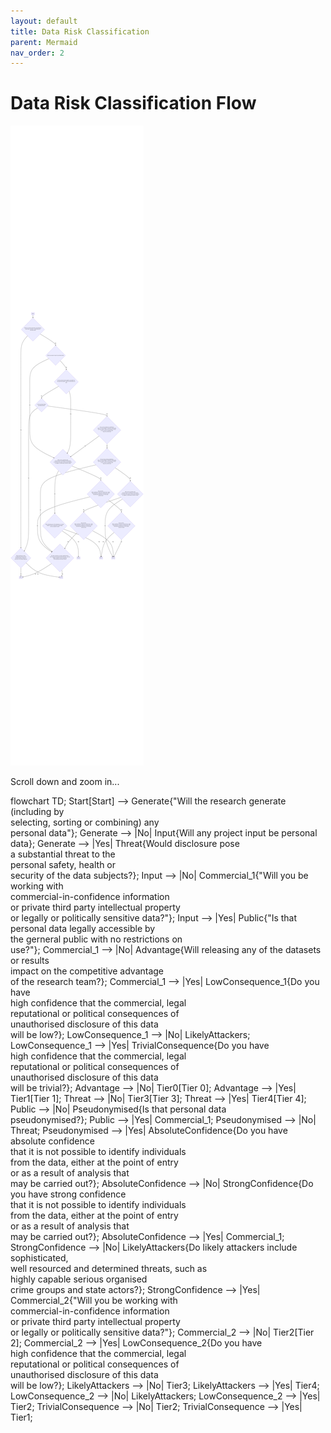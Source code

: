 ```yaml
---
layout: default
title: Data Risk Classification
parent: Mermaid
nav_order: 2
---
```


<head>
  <script src="https://cdn.jsdelivr.net/npm/mermaid/dist/mermaid.min.js">
  <script>mermaid.initialize({startOnLoad:true});</script>
</head>

# Data Risk Classification Flow

![image of data risk flowchart](../../images/mermaid/data_risk_flow.png)

Scroll down and zoom in...

<div class="mermaid">
flowchart TD;
	Start[Start] --> Generate{"Will the research generate (including by <br/> selecting, sorting or combining) any <br/> personal data"};
	Generate --> |No| Input{Will any project input be personal data};
	Generate --> |Yes| Threat{Would disclosure pose <br/> a substantial threat to the <br/> personal safety, health or <br/> security of the data subjects?};
	Input --> |No| Commercial_1{"Will you be working with <br/> commercial-in-confidence information <br/> or private third party intellectual property <br/> or legally or politically sensitive data?"};
	Input --> |Yes| Public{"Is that personal data legally accessible by <br/> the gerneral public with no restrictions on <br/> use?"};
	Commercial_1 --> |No| Advantage{Will releasing any of the datasets or results <br/> impact on the competitive advantage <br/> of the research team?};
	Commercial_1 --> |Yes| LowConsequence_1{Do you have <br/> high confidence that the commercial, legal <br/> reputational or political consequences of <br/>unauthorised disclosure of this data <br/> will be low?};
	LowConsequence_1 --> |No| LikelyAttackers;
	LowConsequence_1 --> |Yes| TrivialConsequence{Do you have <br/> high confidence that the commercial, legal <br/> reputational or political consequences of <br/>unauthorised disclosure of this data <br/> will be trivial?};
	Advantage --> |No| Tier0[Tier 0];
	Advantage --> |Yes| Tier1[Tier 1];
	Threat --> |No| Tier3[Tier 3];
	Threat --> |Yes| Tier4[Tier 4];
	Public --> |No| Pseudonymised{Is that personal data <br/> pseudonymised?};
	Public --> |Yes| Commercial_1;
	Pseudonymised --> |No| Threat;
	Pseudonymised --> |Yes| AbsoluteConfidence{Do you have absolute confidence <br/> that it is not possible to identify individuals <br/> from the data, either at the point of entry <br/> or as a result of analysis that <br/> may be carried out?};
	AbsoluteConfidence --> |No| StrongConfidence{Do you have strong confidence <br/> that it is not possible to identify individuals <br/> from the data, either at the point of entry <br/> or as a result of analysis that <br/> may be carried out?};
	AbsoluteConfidence --> |Yes| Commercial_1;
	StrongConfidence --> |No| LikelyAttackers{Do likely attackers include sophisticated, <br/> well resourced and determined threats, such as <br/> highly capable serious organised <br/> crime groups and state actors?};
	StrongConfidence --> |Yes| Commercial_2{"Will you be working with <br/> commercial-in-confidence information <br/> or private third party intellectual property <br/> or legally or politically sensitive data?"};
	Commercial_2 --> |No| Tier2[Tier 2];
	Commercial_2 --> |Yes| LowConsequence_2{Do you have <br/> high confidence that the commercial, legal <br/> reputational or political consequences of <br/>unauthorised disclosure of this data <br/> will be low?};
	LikelyAttackers --> |No| Tier3;
	LikelyAttackers --> |Yes| Tier4;
	LowConsequence_2 --> |No| LikelyAttackers;
	LowConsequence_2 --> |Yes| Tier2;
	TrivialConsequence --> |No| Tier2;
	TrivialConsequence --> |Yes| Tier1;
</div>


